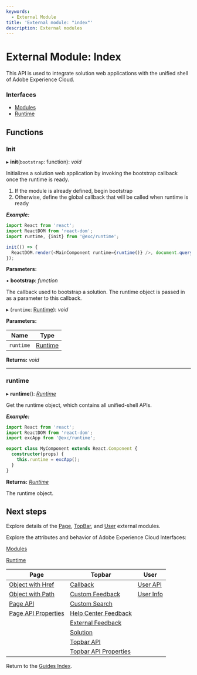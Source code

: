 ```yaml
---
keywords:
  - External Module
title: 'External module: "index"'
description: External modules
---
```


# External Module: Index

This API is used to integrate solution web applications with the unified shell of Adobe Experience Cloud.

### Interfaces

* [Modules](../interfaces/index.md)
* [Runtime](../interfaces/index.runtime.md)

## Functions

### Init

▸ **init**(`bootstrap`: function): *void*

Initializes a solution web application by invoking the bootstrap callback once the runtime is ready.

1. If the module is already defined, begin bootstrap
2. Otherwise, define the global callback that will be called when runtime is ready

***Example:***

```typescript
import React from 'react';
import ReactDOM from 'react-dom';
import runtime, {init} from '@exc/runtime';

init(() => {
  ReactDOM.render(<MainComponent runtime={runtime()} />, document.querySelector('#main'));
});
```

**Parameters:**

▪ **bootstrap**: *function*

The callback used to bootstrap a solution. The runtime object is passed in as a parameter to this callback.

▸ (`runtime`: [Runtime](../interfaces/index.runtime.md)): *void*

**Parameters:**

| Name      | Type                                      |
| --------- | ----------------------------------------- |
| `runtime` | [Runtime](../interfaces/index.runtime.md) |

**Returns:** *void*

___

### runtime

▸ **runtime**(): *[Runtime](../interfaces/index.runtime.md)*

Get the runtime object, which contains all unified-shell APIs.

***Example:***

```typescript
import React from 'react';
import ReactDOM from 'react-dom';
import excApp from '@exc/runtime';

export class MyComponent extends React.Component {
  constructor(props) {
    this.runtime = excApp();
  }
}
```

**Returns:** *[Runtime](../interfaces/index.runtime.md)*

The runtime object.

## Next steps

Explore details of the [Page](./modules/page.md), [TopBar](./modules/topbar.md), and [User](./modules/user.md) external modules.

Explore the attributes and behavior of Adobe Experience Cloud Interfaces:

[Modules](modules.md)

[Runtime](runtime.md)

| Page                                             | Topbar                                                     | User                          |
| ------------------------------------------------ | ---------------------------------------------------------- | ----------------------------- |
| [Object with Href](page.objectwithhref.md)       | [Callback](topbar.callback)                                | [User API](user.userapi.md)   |
| [Object with Path](pageobjectwithpath.md)        | [Custom Feedback](topbar.customfeedback.md)                | [User Info](user.userinfo.md) |
| [Page API](page.pageapi.md)                      | [Custom Search](topbar.customsearchconfig.md)              |                               |
| [Page API Properties](page.pageapiproperties.md) | [Help Center Feedback](topbar.helpcenterfeedbackconfig.md) |                               |
|                                                  | [External Feedback](topbar.externalfeedbackconfig.md)      |                               |
|                                                  | [Solution](topbar.solution.md)                             |                               |
|                                                  | [Topbar API](topbar.topbarapi.md)                          |                               |
|                                                  | [Topbar API Properties](topbar.topbarapiproperties.md)     |                               |

Return to the [Guides Index](../../guides_index.md).
